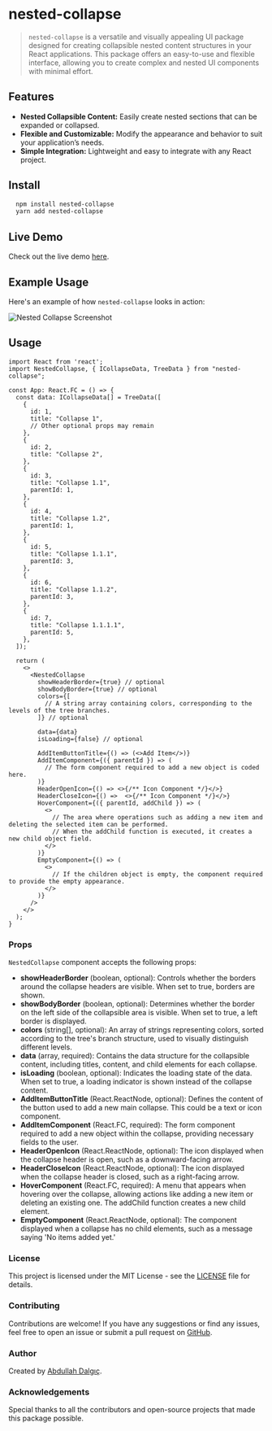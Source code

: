 # nested-collapse

> `nested-collapse` is a versatile and visually appealing UI package designed for creating collapsible nested content structures in your React applications. This package offers an easy-to-use and flexible interface, allowing you to create complex and nested UI components with minimal effort.

## Features

- **Nested Collapsible Content:** Easily create nested sections that can be expanded or collapsed.
- **Flexible and Customizable:** Modify the appearance and behavior to suit your application’s needs.
- **Simple Integration:** Lightweight and easy to integrate with any React project.

## Install

```bash
  npm install nested-collapse
  yarn add nested-collapse
```

## Live Demo

Check out the live demo [here](https://nested-collapse.vercel.app/).

## Example Usage

Here's an example of how `nested-collapse` looks in action:

![Nested Collapse Screenshot](https://github.com/AbdullahDalgic/nested-collapse/raw/master/images/collapse.jpg)

## Usage

```tsx
import React from 'react';
import NestedCollapse, { ICollapseData, TreeData } from "nested-collapse";

const App: React.FC = () => {
  const data: ICollapseData[] = TreeData([
    {
      id: 1,
      title: "Collapse 1",
      // Other optional props may remain
    },
    {
      id: 2,
      title: "Collapse 2",
    },
    {
      id: 3,
      title: "Collapse 1.1",
      parentId: 1,
    },
    {
      id: 4,
      title: "Collapse 1.2",
      parentId: 1,
    },
    {
      id: 5,
      title: "Collapse 1.1.1",
      parentId: 3,
    },
    {
      id: 6,
      title: "Collapse 1.1.2",
      parentId: 3,
    },
    {
      id: 7,
      title: "Collapse 1.1.1.1",
      parentId: 5,
    },
  ]);

  return (
    <>
      <NestedCollapse
        showHeaderBorder={true} // optional
        showBodyBorder={true} // optional
        colors={[
          // A string array containing colors, corresponding to the levels of the tree branches.
        ]} // optional

        data={data}
        isLoading={false} // optional

        AddItemButtonTitle={() => (<>Add Item</>)}
        AddItemComponent={({ parentId }) => (
          // The form component required to add a new object is coded here.
        )}
        HeaderOpenIcon={() => <>{/** Icon Component */}</>}
        HeaderCloseIcon={() =>  <>{/** Icon Component */}</>}
        HoverComponent={({ parentId, addChild }) => (
          <>
            // The area where operations such as adding a new item and deleting the selected item can be performed.
            // When the addChild function is executed, it creates a new child object field.
          </>
        )}
        EmptyComponent={() => (
          <>
            // If the children object is empty, the component required to provide the empty appearance.
          </>
        )}
      />
    </>
  );
}
```

### Props

`NestedCollapse` component accepts the following props:

- **showHeaderBorder** (boolean, optional): Controls whether the borders around the collapse headers are visible. When set to true, borders are shown.
- **showBodyBorder** (boolean, optional): Determines whether the border on the left side of the collapsible area is visible. When set to true, a left border is displayed.
- **colors** (string[], optional): An array of strings representing colors, sorted according to the tree's branch structure, used to visually distinguish different levels.
- **data** (array, required): Contains the data structure for the collapsible content, including titles, content, and child elements for each collapse.
- **isLoading** (boolean, optional): Indicates the loading state of the data. When set to true, a loading indicator is shown instead of the collapse content.
- **AddItemButtonTitle** (React.ReactNode, optional): Defines the content of the button used to add a new main collapse. This could be a text or icon component.
- **AddItemComponent** (React.FC, required): The form component required to add a new object within the collapse, providing necessary fields to the user.
- **HeaderOpenIcon** (React.ReactNode, optional): The icon displayed when the collapse header is open, such as a downward-facing arrow.
- **HeaderCloseIcon** (React.ReactNode, optional): The icon displayed when the collapse header is closed, such as a right-facing arrow.
- **HoverComponent** (React.FC, required): A menu that appears when hovering over the collapse, allowing actions like adding a new item or deleting an existing one. The addChild function creates a new child element.
- **EmptyComponent** (React.ReactNode, optional): The component displayed when a collapse has no child elements, such as a message saying 'No items added yet.'

### License

This project is licensed under the MIT License - see the [LICENSE](https://github.com/AbdullahDalgic/nested-collapse/blob/master/LICENSE) file for details.

### Contributing

Contributions are welcome! If you have any suggestions or find any issues, feel free to open an issue or submit a pull request on [GitHub](https://github.com/AbdullahDalgic/nested-collapse).

### Author

Created by [Abdullah Dalgıç](https://abdullahdalgic.com.tr).

### Acknowledgements

Special thanks to all the contributors and open-source projects that made this package possible.
